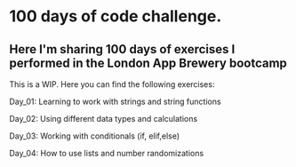 # 100 days of code challenge. 

## Here I'm sharing 100 days of exercises I performed in the London App Brewery bootcamp

This is a WIP. Here you can find the following exercises:

Day_01: Learning to work with strings and string functions

Day_02: Using different data types and calculations

Day_03: Working with conditionals (if, elif,else)

Day_04: How to use lists and number randomizations
